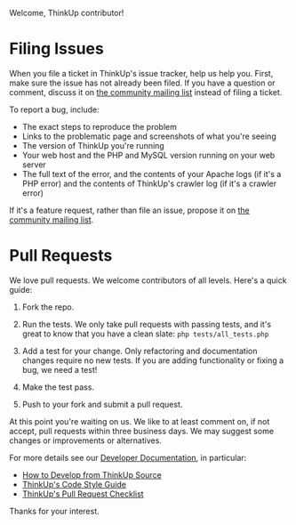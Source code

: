 Welcome, ThinkUp contributor!

Filing Issues
=============

When you file a ticket in ThinkUp's issue tracker, help us help you. First, make sure the issue has not already been filed. If you have a question or comment, discuss it on [the community mailing list](http://groups.google.com/group/thinkupapp) instead of filing a ticket.

To report a bug, include:

* The exact steps to reproduce the problem
* Links to the problematic page and screenshots of what you're seeing
* The version of ThinkUp you're running
* Your web host and the PHP and MySQL version running on your web server
* The full text of the error, and the contents of your Apache logs (if it's a PHP error) and the contents of ThinkUp's crawler log (if it's a crawler error)

If it's a feature request, rather than file an issue, propose it on [the community mailing list](http://groups.google.com/group/thinkupapp).

Pull Requests
=============

We love pull requests. We welcome contributors of all levels. Here's a quick guide:

1. Fork the repo.

2. Run the tests. We only take pull requests with passing tests, and it's great
to know that you have a clean slate: `php tests/all_tests.php`

3. Add a test for your change. Only refactoring and documentation changes
require no new tests. If you are adding functionality or fixing a bug, we need
a test!

4. Make the test pass.

5. Push to your fork and submit a pull request.


At this point you're waiting on us. We like to at least comment on, if not
accept, pull requests within three business days. We may suggest some changes or improvements or alternatives.

For more details see our [Developer Documentation](http://thinkupapp.com/docs/contribute/developers/index.html),
in particular:

* [How to Develop from ThinkUp Source](http://thinkupapp.com/docs/contribute/developers/devfromsource.html)
* [ThinkUp's Code Style Guide](http://thinkupapp.com/docs/contribute/developers/writecode/styleguide/index.html)
* [ThinkUp's Pull Request Checklist](http://thinkupapp.com/docs/contribute/developers/pullrequestchecklist.html)

Thanks for your interest.
